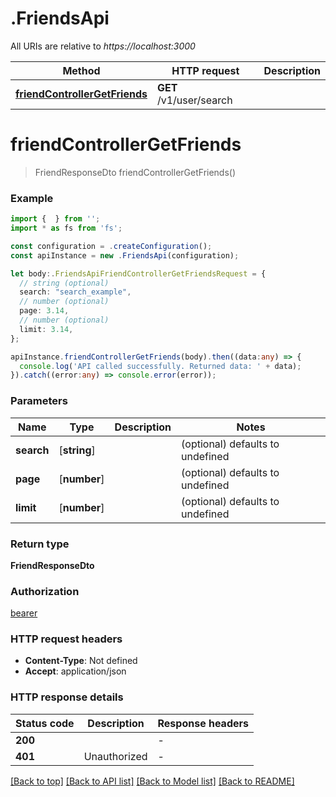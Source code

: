# .FriendsApi

All URIs are relative to *https://localhost:3000*

Method | HTTP request | Description
------------- | ------------- | -------------
[**friendControllerGetFriends**](FriendsApi.md#friendControllerGetFriends) | **GET** /v1/user/search | 


# **friendControllerGetFriends**
> FriendResponseDto friendControllerGetFriends()


### Example


```typescript
import {  } from '';
import * as fs from 'fs';

const configuration = .createConfiguration();
const apiInstance = new .FriendsApi(configuration);

let body:.FriendsApiFriendControllerGetFriendsRequest = {
  // string (optional)
  search: "search_example",
  // number (optional)
  page: 3.14,
  // number (optional)
  limit: 3.14,
};

apiInstance.friendControllerGetFriends(body).then((data:any) => {
  console.log('API called successfully. Returned data: ' + data);
}).catch((error:any) => console.error(error));
```


### Parameters

Name | Type | Description  | Notes
------------- | ------------- | ------------- | -------------
 **search** | [**string**] |  | (optional) defaults to undefined
 **page** | [**number**] |  | (optional) defaults to undefined
 **limit** | [**number**] |  | (optional) defaults to undefined


### Return type

**FriendResponseDto**

### Authorization

[bearer](README.md#bearer)

### HTTP request headers

 - **Content-Type**: Not defined
 - **Accept**: application/json


### HTTP response details
| Status code | Description | Response headers |
|-------------|-------------|------------------|
**200** |  |  -  |
**401** | Unauthorized |  -  |

[[Back to top]](#) [[Back to API list]](README.md#documentation-for-api-endpoints) [[Back to Model list]](README.md#documentation-for-models) [[Back to README]](README.md)


